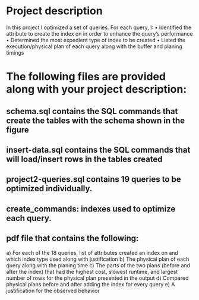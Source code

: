 # Project description
In this project I optimized a set of queries. For each query, I:
• Identified the attribute to create the index on in order to enhance the query’s performance
• Determined the most expedient type of index to be created
• Listed the execution/physical plan of each query along with the buffer and planing timings
# The following files are provided along with your project description:
## schema.sql contains the SQL commands that create the tables with the schema shown in the figure
## insert-data.sql contains the SQL commands that will load/insert rows in the tables created
## project2-queries.sql contains 19 queries to be optimized individually.
## create_commands: indexes used to optimize each query.
## pdf file that contains the following:
a) For each of the 18 queries, list of attributes created an index on and which index type
used along with justification
b) The physical plan of each query along with the planing time
c) The parts of the two plans (before and after the index) that had the highest cost, slowest
runtime, and largest number of rows for the physical plan presented in the output
d) Compared physical plans before and after adding the index for every query
e) A justification for the observed behavior


